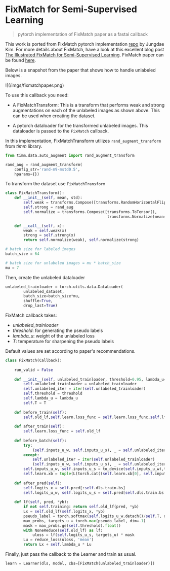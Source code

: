 # FixMatch for Semi-Supervised Learning
> pytorch implementation of FixMatch paper as a fastai callback

This work is ported from FixMatch pytorch implementation [repo](https://github.com/kekmodel/FixMatch-pytorch) by Jungdae Kim. For more details about FixMatch, have a look at this excellent blog post [The Illustrated FixMatch for Semi-Supervised Learning](https://amitness.com/2020/03/fixmatch-semi-supervised/). FixMatch paper can be found [here](https://arxiv.org/abs/2001.07685).

Below is a snapshot from the paper that shows how to handle unlabeled images.  

![(/imgs/fixmatchpaper.png)


To use this callback you need:  
- A FixMatchTransform: This is a transform that performs weak and strong augmentations on each of the unlabeled images as shown above. This can be used when creating the dataset. 

- A pytorch dataloader for the transformed unlabeled images. This dataloader is passed to the `FixMatch` callback.

In this implementation, FixMatchTransform utilizes `rand_augment_transform` from *timm* library.


```python
from timm.data.auto_augment import rand_augment_transform

rand_aug = rand_augment_transform(
    config_str='rand-m9-mstd0.5', 
    hparams={})
```

To transform the dataset use `FixMatchTransform`


```python
class FixMatchTransform():
    def __init__(self, mean, std):
        self.weak = transforms.Compose([transforms.RandomHorizontalFlip()])
        self.strong = rand_aug
        self.normalize = transforms.Compose([transforms.ToTensor(),
                                             transforms.Normalize(mean=mean, std=std)])

    def __call__(self, x):
        weak = self.weak(x)
        strong = self.strong(x)
        return self.normalize(weak), self.normalize(strong)
```


```python
# batch size for labeled images 
batch_size = 64 

# batch size for unlabeled images = mu * batch_size
mu = 7             
```

Then, create the unlabeled dataloader


```python
unlabeled_trainloader = torch.utils.data.DataLoader(
        unlabeled_dataset,
        batch_size=batch_size*mu,
        shuffle=True,
        drop_last=True)
```

FixMatch callback takes:
- *unlabeled_trainloader*
- *threshold*: for generating the pseudo labels
- *lambda_u*: weight of the unlabeled loss
- *T*: temperature for sharpening the pseudo labels

Default values are set according to paper's recommendations.


```python
class FixMatch(Callback):
    
    run_valid = False
    
    def __init__(self, unlabeled_trainloader, threshold=0.95, lambda_u=1.0, T=1.0):
        self.unlabeled_trainloader = unlabeled_trainloader
        self.unlabeled_iter = iter(self.unlabeled_trainloader)
        self.threshold = threshold
        self.lambda_u = lambda_u
        self.T = T
        
    def before_train(self):
        self.old_lf,self.learn.loss_func = self.learn.loss_func,self.lf
    
    def after_train(self):
        self.learn.loss_func = self.old_lf
        
    def before_batch(self):
        try:
            (self.inputs_u_w, self.inputs_u_s), _ = self.unlabeled_iter.next()
        except:
            self.unlabeled_iter = iter(self.unlabeled_trainloader)
            (self.inputs_u_w, self.inputs_u_s), _ = self.unlabeled_iter.next()
        self.inputs_u_w, self.inputs_u_s = to_device(self.inputs_u_w),to_device(self.inputs_u_s)
        self.learn.xb = tuple(L(torch.cat((self.learn.xb[0], self.inputs_u_w, self.inputs_u_s))))
        
    def after_pred(self):
        self.logits_x = self.pred[:self.dls.train.bs]
        self.logits_u_w, self.logits_u_s = self.pred[self.dls.train.bs:].chunk(2)
        
    def lf(self, pred, *yb):
        if not self.training: return self.old_lf(pred, *yb)
        Lx = self.old_lf(self.logits_x, *yb)
        pseudo_label = torch.softmax(self.logits_u_w.detach()/self.T, dim=-1)
        max_probs, targets_u = torch.max(pseudo_label, dim=-1)
        mask = max_probs.ge(self.threshold).float()
        with NoneReduce(self.old_lf) as lf:
            uloss = lf(self.logits_u_s, targets_u) * mask
        Lu = reduce_loss(uloss, 'mean')
        return Lx + self.lambda_u * Lu
```

Finally, just pass the callback to the Learner and train as usual.


```python
learn = Learner(dls, model, cbs=[FixMatch(unlabeled_trainloader)])
```

